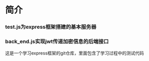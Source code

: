 # 简介
### test.js为express框架搭建的基本服务器 
### back_end.js实现jwt传递加密信息的后端接口
这是一个学习express框架的git仓库，里面包含了学习过程中的测试代码
